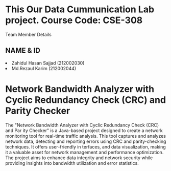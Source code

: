 <h1>
 <b>
  This Our Data Cummunication Lab project.
 Course Code: CSE-308
 </b>
</h1>

 Team Member Details

 <h2>NAME & ID</h2>
 <li>
  Zahidul Hasan Sajjad
 (212002030)
 </li>
 <li>
  Md.Rezaul Karim
 (212002044)
 </li>
 
 



 <h1>Network Bandwidth Analyzer with Cyclic
 Redundancy Check (CRC) and Parity Checker</h1>

 <p>
    The "Network Bandwidth Analyzer with Cyclic Redundancy Check (CRC) and Par
ity Checker" is a Java-based project designed to create a network monitoring tool for
 real-time traffic analysis. This tool captures and analyzes network data, detecting and
 reporting errors using CRC and parity-checking techniques. It offers user-friendly in
terfaces, and data visualization, making it a valuable asset for network management
 and performance optimization. The project aims to enhance data integrity and network
 security while providing insights into bandwidth utilization and error statistics.
 </p>
